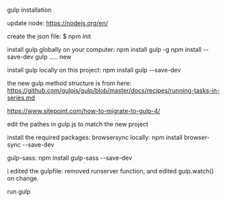 gulp installation

update node:
https://nodejs.org/en/

create the json file:
$ npm init

install gulp globally on your computer:
npm install gulp -g
npm install --save-dev gulp ..... new


install gulp locally on this project:
npm install gulp --save-dev

the new gulp method structure is from here:
https://github.com/gulpjs/gulp/blob/master/docs/recipes/running-tasks-in-series.md


https://www.sitepoint.com/how-to-migrate-to-gulp-4/

edit the pathes in gulp.js to match the new project

install the required packages:
browsersync locally:
npm install browser-sync --save-dev

gulp-sass:
npm install gulp-sass --save-dev

i edited the gulpfile: removed runserver function, and edited gulp.watch() on change.

run gulp 